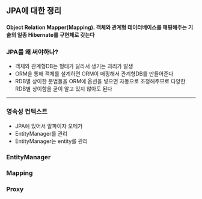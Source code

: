 ## JPA에 대한 정리

<h4>Object Relation Mapper(Mapping). 객체와 관계형 데이터베이스를 매핑해주는 기술의 일종
Hibernate를 구현체로 갖는다</h4>

### JPA를 왜 써야하나?
  * 객체와 관계형DB는 형태가 달라서 생기는 괴리가 발생
  * ORM을 통해 객체를 설계하면 ORM이 매핑해서 관계형DB를 만들어준다
  * RDB별 상이한 문법들을 ORM에 옵션을 넣으면 자동으로 조정해주므로 다양한 RDB별 상이함을 굳이 알고 있지 않아도 된다


<hr/>

### 영속성 컨텍스트
  * JPA에 있어서 알파이자 오메가
  * EntityManager를 관리
  * EntityManager는 entity를 관리
  
### EntityManager

### Mapping

### Proxy

### 
